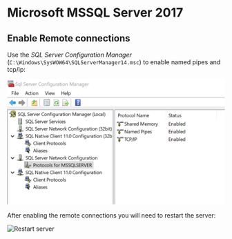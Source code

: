 # Microsoft MSSQL Server 2017

## Enable Remote connections

Use the _SQL Server Configuration Manager_ (`C:\Windows\SysWOW64\SQLServerManager14.msc`)
to enable named pipes and tcp/ip:

![Enable remote connections](images/mssql_1_networking.png)

After enabling the remote connections you will need to restart the server:

![Restart server](images/) 